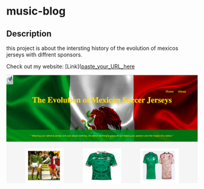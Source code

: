 # music-blog




## Description
this project is about the intersting history of the evolution of mexicos jerseys with diffrent sponsors.

Check out my website: [Link]([paste_your_URL_here](https://sergrg.github.io/music-blog/)

<img src="./image folder/screenshot.png" width="800px" alt="enter_alternate_text">
